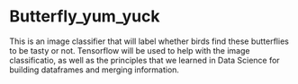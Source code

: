 # Butterfly_yum_yuck
This is an image classifier that will label whether birds find these butterflies to be tasty or not. Tensorflow will be used to help with the image classificatio, as well as the principles that we learned in Data Science for building dataframes and merging information. 
